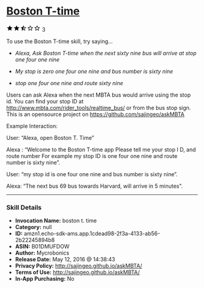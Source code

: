 # [Boston T-time](http://alexa.amazon.com/#skills/amzn1.echo-sdk-ams.app.1cdead98-2f3a-4133-ab56-2b22245894b8)
![2.4 stars](../../images/ic_star_black_18dp_1x.png)![2.4 stars](../../images/ic_star_black_18dp_1x.png)![2.4 stars](../../images/ic_star_half_black_18dp_1x.png)![2.4 stars](../../images/ic_star_border_black_18dp_1x.png)![2.4 stars](../../images/ic_star_border_black_18dp_1x.png) 3

To use the Boston T-time skill, try saying...

* *Alexa, Ask Boston T-time when the next sixty nine bus will arrive at stop one four one nine*

* *My stop is zero one four one nine and bus number is sixty nine*

* *stop one four one nine and route sixty nine*

Users can ask Alexa when the next MBTA bus would arrive using the stop id. You can find your stop ID at http://www.mbta.com/rider_tools/realtime_bus/ or from the bus stop sign. This is an opensource project on https://github.com/sajingeo/askMBTA

Example Interaction:

User: “Alexa, open Boston T. Time”

Alexa : “Welcome to the Boston T-time app Please tell me your stop I D, and route number For example my stop ID is one four one nine and route number is sixty nine”. 

User: “my stop id is one four one nine and bus number is sixty nine”. 

Alexa: “The next bus 69 bus towards Harvard, will arrive in 5 minutes".

***

### Skill Details

* **Invocation Name:** boston t. time
* **Category:** null
* **ID:** amzn1.echo-sdk-ams.app.1cdead98-2f3a-4133-ab56-2b22245894b8
* **ASIN:** B01DMUFDOW
* **Author:** Mycrobonics
* **Release Date:** May 12, 2016 @ 14:38:43
* **Privacy Policy:** http://sajingeo.github.io/askMBTA/
* **Terms of Use:** http://sajingeo.github.io/askMBTA/
* **In-App Purchasing:** No

